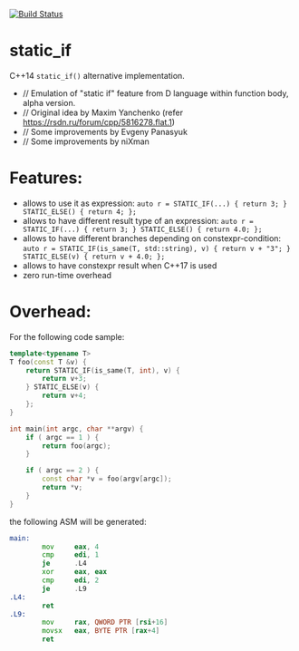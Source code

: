 [![Build Status](https://travis-ci.org/niXman/static_if.svg?branch=master)](https://travis-ci.org/niXman/static_if)

static_if
=========

C++14 `static_if()` alternative implementation.

- // Emulation of "static if" feature from D language within function body, alpha version.
- // Original idea by Maxim Yanchenko (refer https://rsdn.ru/forum/cpp/5816278.flat.1)
- // Some improvements by Evgeny Panasyuk
- // Some improvements by niXman


Features:
=========
- allows to use it as expression: `auto r = STATIC_IF(...) { return 3; } STATIC_ELSE() { return 4; };`
- allows to have different result type of an expression: `auto r = STATIC_IF(...) { return 3; } STATIC_ELSE() { return 4.0; };`
- allows to have different branches depending on constexpr-condition: `auto r = STATIC_IF(is_same(T, std::string), v) { return v + "3"; } STATIC_ELSE(v) { return v + 4.0; };`
- allows to have constexpr result when C++17 is used
- zero run-time overhead

Overhead:
=========
For the following code sample:
```cpp
template<typename T>
T foo(const T &v) {
    return STATIC_IF(is_same(T, int), v) {
        return v+3;
    } STATIC_ELSE(v) {
        return v+4;
    };
}

int main(int argc, char **argv) {
    if ( argc == 1 ) {
        return foo(argc);
    }

    if ( argc == 2 ) {
        const char *v = foo(argv[argc]);
        return *v;
    }
}
```
the following ASM will be generated:
```asm
main:
        mov     eax, 4
        cmp     edi, 1
        je      .L4
        xor     eax, eax
        cmp     edi, 2
        je      .L9
.L4:
        ret
.L9:
        mov     rax, QWORD PTR [rsi+16]
        movsx   eax, BYTE PTR [rax+4]
        ret
```
